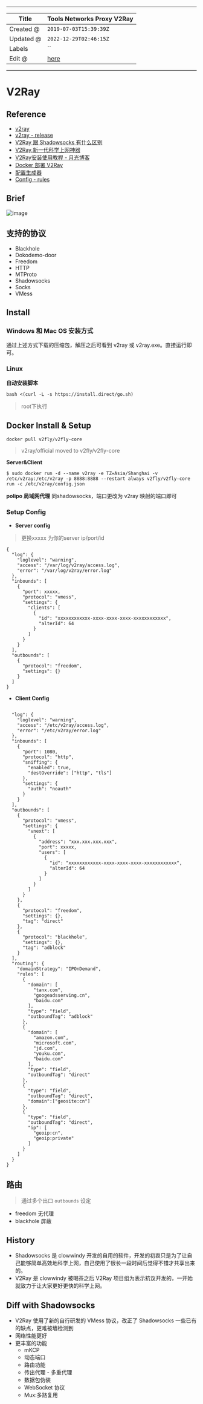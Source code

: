 -----

| Title     | Tools Networks Proxy V2Ray                          |
| --------- | --------------------------------------------------- |
| Created @ | `2019-07-03T15:39:39Z`                              |
| Updated @ | `2022-12-29T02:46:15Z`                              |
| Labels    | \`\`                                                |
| Edit @    | [here](https://github.com/junxnone/linux/issues/66) |

-----

# V2Ray

## Reference

  - [v2ray](https://www.v2ray.com/)
  - [v2ray - release](https://github.com/v2ray/v2ray-core/releases)
  - [V2Ray 跟 Shadowsocks
    有什么区别](http://blog.whiterabbitxyj.com/2018/08/31/V2Ray/)
  - [V2Ray,新一代科学上网神器](https://percysu.com/2018/08/10/V2Ray/)
  - [V2Ray安装使用教程 -
    月光博客](https://www.williamlong.info/archives/5724.html)
  - [Docker 部署
    V2Ray](https://toutyrater.github.io/app/docker-deploy-v2ray.html)
  - [配置生成器](https://intmainreturn0.com/v2ray-config-gen/)
  - [Config -
    rules](https://github.com/PaPerseller/chn-iplist/blob/master/v2ray-config_rule.json)

## Brief

![image](media/55db639821eb1bc7b3c7b85653e09dd599d1ad15.png)

## 支持的协议

  - Blackhole
  - Dokodemo-door
  - Freedom
  - HTTP
  - MTProto
  - Shadowsocks
  - Socks
  - VMess

## Install

### Windows 和 Mac OS 安装方式

通过上述方式下载的压缩包，解压之后可看到 v2ray 或 v2ray.exe。直接运行即可。

### Linux

**自动安装脚本**

    bash <(curl -L -s https://install.direct/go.sh)

> root下执行

## Docker Install & Setup

    docker pull v2fly/v2fly-core

> v2ray/official moved to v2fly/v2fly-core

**Server\&Client**

    $ sudo docker run -d --name v2ray -e TZ=Asia/Shanghai -v /etc/v2ray:/etc/v2ray -p 8888:8888 --restart always v2fly/v2fly-core run -c /etc/v2ray/config.json

**polipo 局域网代理** 同shadowsocks，端口更改为 v2ray 映射的端口即可

### Setup Config

  - **Server config**

> 更换xxxxx 为你的server ip/port/id

    {
      "log": {
        "loglevel": "warning",
        "access": "/var/log/v2ray/access.log",
        "error": "/var/log/v2ray/error.log"
      },
      "inbounds": [
        {
          "port": xxxxx,
          "protocol": "vmess",    
          "settings": {
            "clients": [
              {
                "id": "xxxxxxxxxxxx-xxxx-xxxx-xxxx-xxxxxxxxxxxx",
                "alterId": 64
              }
            ]
          }
        }
      ],
      "outbounds": [
        {
          "protocol": "freedom",
          "settings": {}
        }
      ]
    }

  - **Client Config**

<!-- end list -->

``` 

  "log": {
    "loglevel": "warning",
    "access": "/etc/v2ray/access.log",
    "error": "/etc/v2ray/error.log"
  },
  "inbounds": [
    {
      "port": 1080,
      "protocol": "http",
      "sniffing": {
        "enabled": true,
        "destOverride": ["http", "tls"]
      },
      "settings": {
        "auth": "noauth"
      }
    }
  ],
  "outbounds": [
    {
      "protocol": "vmess",
      "settings": {
        "vnext": [
          {
            "address": "xxx.xxx.xxx.xxx",
            "port": xxxxx,
            "users": [
              {
                "id": "xxxxxxxxxxxx-xxxx-xxxx-xxxx-xxxxxxxxxxxx",  
                "alterId": 64
              }
            ]
          }
        ]
      }
    },
    {
      "protocol": "freedom",
      "settings": {},
      "tag": "direct"
    },
    {
      "protocol": "blackhole",
      "settings": {},
      "tag": "adblock"
    }
  ],
  "routing": {
    "domainStrategy": "IPOnDemand",
    "rules": [
      {
        "domain": [
          "tanx.com",
          "googeadsserving.cn",
          "baidu.com"
        ],
        "type": "field",
        "outboundTag": "adblock"       
      },
      {
        "domain": [
          "amazon.com",
          "microsoft.com",
          "jd.com",
          "youku.com",
          "baidu.com"
        ],
        "type": "field",
        "outboundTag": "direct"
      },
      {
        "type": "field",
        "outboundTag": "direct",
        "domain":["geosite:cn"]
      },
      {
        "type": "field",
        "outboundTag": "direct",
        "ip": [
          "geoip:cn",
          "geoip:private"
        ]
      }
    ]
  }
}
```

## 路由

> 通过多个出口 `outbounds` 设定

  - freedom 无代理
  - blackhole 屏蔽

## History

  - Shadowsocks 是 clowwindy
    开发的自用的软件，开发的初衷只是为了让自己能够简单高效地科学上网，自己使用了很长一段时间后觉得不错才共享出来的。
  - V2Ray 是 clowwindy 被喝茶之后 V2Ray 项目组为表示抗议开发的，一开始就致力于让大家更好更快的科学上网。

## Diff with Shadowsocks

  - V2Ray 使用了新的自行研发的 VMess 协议，改正了 Shadowsocks 一些已有的缺点，更难被墙检测到
  - 网络性能更好
  - 更丰富的功能
      - mKCP
      - 动态端口
      - 路由功能
      - 传出代理 - 多重代理
      - 数据包伪装
      - WebSocket 协议
      - Mux:多路复用
